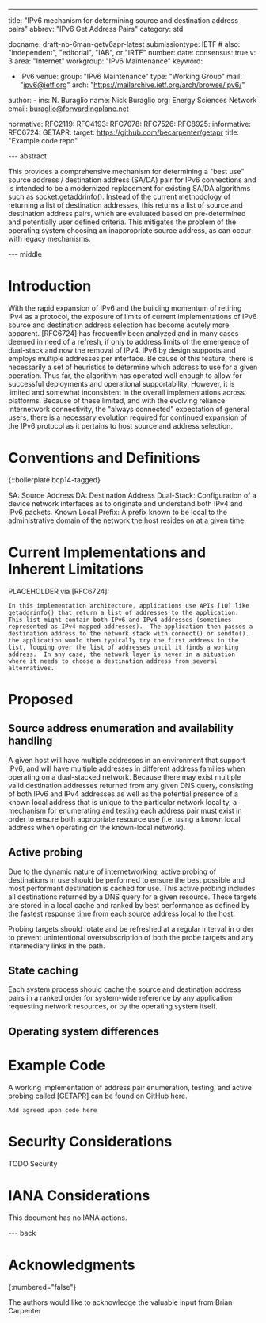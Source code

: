 ---
title: "IPv6 mechanism for determining source and destination address pairs"
abbrev: "IPv6 Get Address Pairs"
category: std

docname: draft-nb-6man-getv6apr-latest
submissiontype: IETF  # also: "independent", "editorial", "IAB", or "IRTF"
number:
date:
consensus: true
v: 3
area: "Internet"
workgroup: "IPv6 Maintenance"
keyword:
 - IPv6
venue:
  group: "IPv6 Maintenance"
  type: "Working Group"
  mail: "ipv6@ietf.org"
  arch: "https://mailarchive.ietf.org/arch/browse/ipv6/"

author:
      -
        ins: N. Buraglio
        name: Nick Buraglio
        org: Energy Sciences Network
        email: buraglio@forwardingplane.net

normative:
  RFC2119:
  RFC4193:
  RFC7078:
  RFC7526:
  RFC8925:
informative:
  RFC6724:
  GETAPR:
    target: https://github.com/becarpenter/getapr
    title: "Example code repo"

--- abstract

This provides a comprehensive mechanism for determining a "best use" source address / destination address (SA/DA) pair for IPv6 connections and is intended to be a modernized replacement for existing SA/DA algorithms such as socket.getaddrinfo(). Instead of the current methodology of returning a list of destination addresses, this returns a list of source and destination address pairs, which are evaluated based on pre-determined and potentially user defined criteria. This mitigates the problem of the operating system choosing an inappropriate source address, as can occur with legacy mechanisms.

--- middle

# Introduction

With the rapid expansion of IPv6 and the building momentum of retiring IPv4 as a protocol, the exposure of limits of current implementations of IPv6 source and destination address selection has become acutely more apparent.  [RFC6724] has frequently been analyzed and in many cases deemed in need of a refresh, if only to address limits of the emergence of dual-stack and now the removal of IPv4. IPv6 by design supports and employs multiple addresses per interface. Be cause of this feature, there is necessarily a set of heuristics to determine which address to use for a given operation. Thus far, the algorithm has operated well enough to allow for successful deployments and operational supportability. However, it is limited and somewhat inconsistent in the overall implementations across platforms. Because of these limited, and with the evolving reliance internetwork connectivity, the "always connected" expectation of general users, there is a necessary evolution required for continued expansion of the IPv6 protocol as it pertains to host source and address selection.

# Conventions and Definitions

{::boilerplate bcp14-tagged}

SA: Source Address
DA: Destination Address
Dual-Stack: Configuration of a device network interfaces as to originate and understand both IPv4 and IPv6 packets.
Known Local Prefix: A prefix known to be local to the administrative domain of the network the host resides on at a given time.

# Current Implementations and Inherent Limitations

PLACEHOLDER via [RFC6724]:

```
In this implementation architecture, applications use APIs [10] like
getaddrinfo() that return a list of addresses to the application.
This list might contain both IPv6 and IPv4 addresses (sometimes
represented as IPv4-mapped addresses).  The application then passes a
destination address to the network stack with connect() or sendto().
the application would then typically try the first address in the
list, looping over the list of addresses until it finds a working
address.  In any case, the network layer is never in a situation
where it needs to choose a destination address from several
alternatives.
```

# Proposed

## Source address enumeration and availability handling
A given host will have multiple addresses in an environment that support IPv6, and will have multiple addresses in different address families when operating on a dual-stacked network. Because there may exist multiple valid destination addresses returned from any given DNS query, consisting of both IPv6 and IPv4 addresses as well as the potential presence of a known local address that is unique to the particular network locality, a mechanism for enumerating and testing each address pair must exist in order to ensure both appropriate resource use (i.e. using a known local address when operating on the known-local network).

## Active probing
Due to the dynamic nature of internetworking, active probing of destinations in use should be performed to ensure the best possible and most performant destination is cached for use. This active probing includes all destinations returned by a DNS query for a given resource. These targets are stored in a local cache and ranked by best performance as defined by the fastest response time from each source address local to the host.

Probing targets should rotate and be refreshed at a regular interval in order to prevent unintentional oversubscription of both the probe targets and any intermediary links in the path.

## State caching
Each system process should cache the source and destination address pairs in a ranked order for system-wide reference by any application requesting network resources, or by the operating system itself.

## Operating system differences

# Example Code
A working implementation of address pair enumeration, testing, and active probing called [GETAPR] can be found on GitHub here.

```
Add agreed upon code here
```

# Security Considerations

TODO Security


# IANA Considerations

This document has no IANA actions.

--- back

# Acknowledgments
{:numbered="false"}

The authors would like to acknowledge the valuable input from Brian Carpenter
